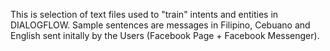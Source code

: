 This is selection of text files used to "train" intents and entities in DIALOGFLOW.
Sample sentences are messages in Filipino, Cebuano and English sent initally by the Users (Facebook Page + Facebook Messenger). 
